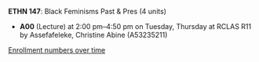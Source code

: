 **ETHN 147**: Black Feminisms Past & Pres (4 units)

- **A00** (Lecture) at 2:00 pm–4:50 pm on Tuesday, Thursday at RCLAS R11 by Assefafeleke, Christine Abine (A53235211)

[Enrollment numbers over time](./ETHN147.tsv)
